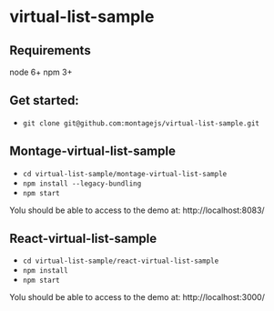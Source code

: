 # virtual-list-sample

## Requirements
node 6+
npm 3+

## Get started:
* `git clone git@github.com:montagejs/virtual-list-sample.git`


## Montage-virtual-list-sample
* `cd virtual-list-sample/montage-virtual-list-sample`
* `npm install --legacy-bundling`
* `npm start`

Yolu should be able to access to the demo at: http://localhost:8083/


## React-virtual-list-sample
* `cd virtual-list-sample/react-virtual-list-sample`
* `npm install`
* `npm start`

Yolu should be able to access to the demo at: http://localhost:3000/
